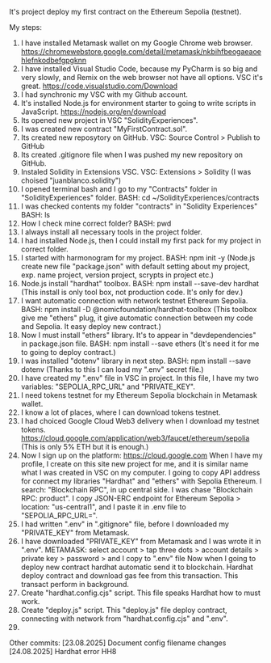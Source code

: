 It's project deploy my first contract on the Ethereum Sepolia (testnet). 

My steps:
1. I have installed Metamask wallet on my Google Chrome web browser.
https://chromewebstore.google.com/detail/metamask/nkbihfbeogaeaoehlefnkodbefgpgknn
2. I have installed Visual Studio Code, because my PyCharm is so big and very slowly, and Remix on the web browser not have all options. VSC it's great.
https://code.visualstudio.com/Download
3. I had synchronic my VSC with my Github account.
4. It's installed Node.js for environment starter to going to write scripts in JavaScript. 
https://nodejs.org/en/download
5. Its opened new project in VSC "SolidityExperiences". 
6. I was created new contract "MyFirstContract.sol".
7. Its created new reposytory on GitHub.
VSC: Source Control > Publish to GitHub
8. Its created .gitignore file when I was pushed my new repository on GitHub.
9. Instaled Solidity in Extensions VSC.
VSC: Extensions > Solidity (I was choised "juanblanco.solidity")
10. I opened terminal bash and I go to my "Contracts" folder in "SolidityExperiences" folder. 
BASH: cd ~/SolidityExperiences/contracts
11. I was checked contents my folder "contracts" in "Solidity Experiences"
BASH: ls 
12. How I check mine correct folder?
BASH: pwd
13. I always install all necessary tools in the project folder. 
14. I had installed Node.js, then I could install my first pack for my project in correct folder.
15. I started with harmonogram for my project. 
BASH: npm init -y 
(Node.js create new file "package.json" with default setting about my project, exp. name project, version project, scrypts in project etc.)
16. Node.js install "hardhat" toolbox.
BASH: npm install --save-dev hardhat 
(This install is only tool box, not production code. It's only for dev.)
17. I want automatic connection with network testnet Ethereum Sepolia. 
BASH: npm install -D @nomicfoundation/hardhat-toolbox
(This toolbox give me "ethers" plug, it give automatic connection between my code and Sepolia. It easy deploy new contract.)
18. Now I must install "ethers" library. It's to appear in "devdependencies" in package.json file.
BASH: npm install --save ethers 
(It's need it for me to going to deploy contract.)
19. I was installed "dotenv" library in next step.
BASH: npm install --save dotenv
(Thanks to this I can load my ".env" secret file.)
20. I have created my ".env" file in VSC in project. In this file, I have my two variables: "SEPOLIA_RPC_URL" and "PRIVATE_KEY".
21. I need tokens testnet for my Ethereum Sepolia blockchain in Metamask wallet.
22. I know a lot of places, where I can download tokens testnet.
23. I had choiced Google Cloud Web3 delivery when I download my testnet tokens.  
https://cloud.google.com/application/web3/faucet/ethereum/sepolia
(This is only 5% ETH but it is enough.)
24. Now I sign up on the platform:
https://cloud.google.com
When I have my profile, I create on this site new project for me, and it is similar name what I was created in VSC on my computer. I going to copy API address for connect my libraries "Hardhat" and "ethers" with Sepolia Ethereum.
I search: "Blockchain RPC", in up central side. I was chase "Blockchain RPC: product".
I copy JSON-ERC endpoint for Ethereum Sepolia > location: "us-central1", and I paste it in .env file to "SEPOLIA_RPC_URL=".
25. I had written ".env" in ".gitignore" file, before I downloaded my "PRIVATE_KEY" from Metamask.
26. I have downloaded "PRIVATE_KEY" from Metamask and I was wrote it in ".env".
METAMASK: select account > tap three dots > account details > private key > password > and I copy to ".env" file
Now when I going to deploy new contract hardhat automatic send it to blockchain.  Hardhat deploy contract and download gas fee from this transaction. This transact perform in background.
27. Create "hardhat.config.cjs" script. This file speaks Hardhat how to must work.
28. Create "deploy.js" script. This "deploy.js" file deploy contract, connecting with network from "hardhat.config.cjs" and ".env".
29. 












Other commits: 
[23.08.2025] Document config filename changes
[24.08.2025] Hardhat error HH8

 

